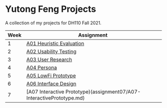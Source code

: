 # Yutong Feng Projects

A collection of my projects for DH110 Fall 2021.

Week | Assignment
-- | --
1 | [A01 Heuristic Evaluation](assignment01/A01-Heuristic_Evaluation.md)
2 | [A02 Usability Testing](assignment02/A02-UT.md)
3 | [A03 User Research](assignment03/A03-User_Research.md)
4 | [A04 Persona](assignment04/A04-Persona.md)
5 | [A05 LowFi Prototype](assignment05/A05-LowFiPrototype.md) 
6 | [A06 Interface Design](assignment06/A06-InterfaceDesign.md)
7 | [A07 Interactive Prototype)(assignment07/A07-InteractivePrototype.md)
